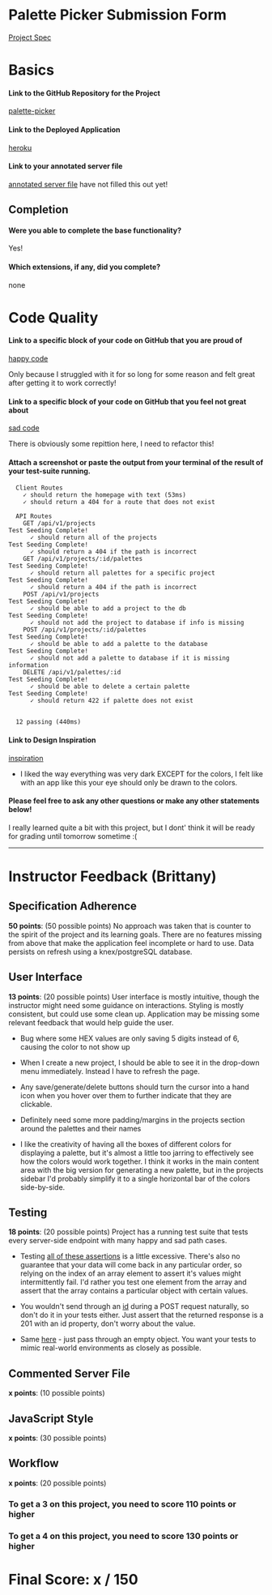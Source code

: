 # Palette Picker Submission Form

[Project Spec](http://frontend.turing.io/projects/palette-picker.html)

# Basics

#### Link to the GitHub Repository for the Project
[palette-picker](https://github.com/NikBorn/mod4-Palette-Picker)

#### Link to the Deployed Application
[heroku](https://nikb-palette-picker.herokuapp.com/)

#### Link to your annotated server file
[annotated server file]()
have not filled this out yet!
## Completion

#### Were you able to complete the base functionality?
Yes!


#### Which extensions, if any, did you complete?
none
# Code Quality

#### Link to a specific block of your code on GitHub that you are proud of
[happy code](https://github.com/NikBorn/mod4-Palette-Picker/blob/master/public/js/scripts.js#L113-L120)

Only because I struggled with it for so long for some reason and felt great after getting it to work correctly!

#### Link to a specific block of your code on GitHub that you feel not great about
[sad code](https://github.com/NikBorn/mod4-Palette-Picker/blob/master/public/js/scripts.js#L171-L182)

There is obviously some repittion here, I need to refactor this!

#### Attach a screenshot or paste the output from your terminal of the result of your test-suite running.

```
  Client Routes
    ✓ should return the homepage with text (53ms)
    ✓ should return a 404 for a route that does not exist

  API Routes
    GET /api/v1/projects
Test Seeding Complete!
      ✓ should return all of the projects
Test Seeding Complete!
      ✓ should return a 404 if the path is incorrect
    GET /api/v1/projects/:id/palettes
Test Seeding Complete!
      ✓ should return all palettes for a specific project
Test Seeding Complete!
      ✓ should return a 404 if the path is incorrect
    POST /api/v1/projects
Test Seeding Complete!
      ✓ should be able to add a project to the db
Test Seeding Complete!
      ✓ should not add the project to database if info is missing
    POST /api/v1/projects/:id/palettes
Test Seeding Complete!
      ✓ should be able to add a palette to the database
Test Seeding Complete!
      ✓ should not add a palette to database if it is missing information
    DELETE /api/v1/palettes/:id
Test Seeding Complete!
      ✓ should be able to delete a certain palette
Test Seeding Complete!
      ✓ should return 422 if palette does not exist


  12 passing (440ms)
```

#### Link to Design Inspiration
[inspiration](http://paletton.com/#uid=1000u0kllllaFw0g0qFqFg0w0aF)
* I liked the way everything was very dark EXCEPT for the colors, I felt like with an app like this your eye should only be drawn to the colors.


#### Please feel free to ask any other questions or make any other statements below!

I really learned quite a bit with this project, but I dont' think it will be ready for grading until tomorrow sometime :(

-----


# Instructor Feedback (Brittany)

## Specification Adherence

**50 points**: (50 possible points) No approach was taken that is counter to the spirit of the project and its learning goals. There are no features missing from above that make the application feel incomplete or hard to use. Data persists on refresh using a knex/postgreSQL database.

## User Interface

**13 points**: (20 possible points) User interface is mostly intuitive, though the instructor might need some guidance on interactions. Styling is mostly consistent, but could use some clean up. Application may be missing some relevant feedback that would help guide the user.

* Bug where some HEX values are only saving 5 digits instead of 6, causing the color to not show up

* When I create a new project, I should be able to see it in the drop-down menu immediately. Instead I have to refresh the page.

* Any save/generate/delete buttons should turn the cursor into a hand icon when you hover over them to further indicate that they are clickable.

* Definitely need some more padding/margins in the projects section around the palettes and their names

* I like the creativity of having all the boxes of different colors for displaying a palette, but it's almost a little too jarring to effectively see how the colors would work together. I think it works in the main content area with the big version for generating a new palette, but in the projects sidebar I'd probably simplify it to a single horizontal bar of the colors side-by-side.

## Testing

**18 points**: (20 possible points) Project has a running test suite that tests every server-side endpoint with many happy and sad path cases.

* Testing [all of these assertions](https://github.com/NikBorn/mod4-Palette-Picker/blob/master/test/routes.spec.js#L83-L144) is a little excessive. There's also no guarantee that your data will come back in any particular order, so relying on the index of an array element to assert it's values might intermittently fail. I'd rather you test one element from the array and assert that the array contains a particular object with certain values.

* You wouldn't send through an [id](https://github.com/NikBorn/mod4-Palette-Picker/blob/master/test/routes.spec.js#L166) during a POST request naturally, so don't do it in your tests either. Just assert that the returned response is a 201 with an id property, don't worry about the value.

* Same [here](https://github.com/NikBorn/mod4-Palette-Picker/blob/master/test/routes.spec.js#L182) - just pass through an empty object. You want your tests to mimic real-world environments as closely as possible.

## Commented Server File

**x points**: (10 possible points)

## JavaScript Style

**x points**: (30 possible points)

## Workflow

**x points**: (20 possible points)


### To get a 3 on this project, you need to score 110 points or higher
### To get a 4 on this project, you need to score 130 points or higher

# Final Score: x / 150